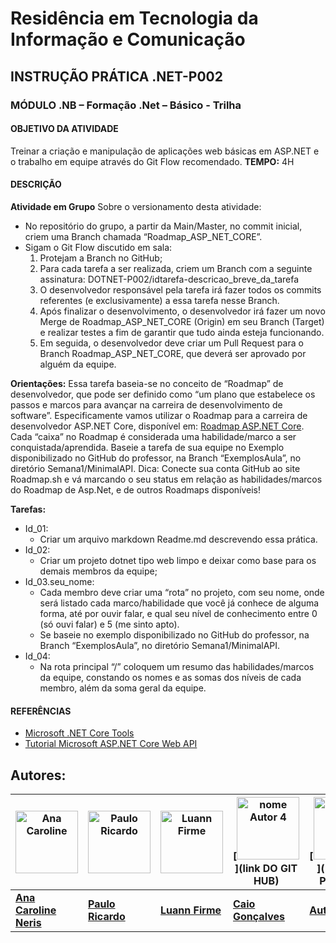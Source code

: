 # Residência em Tecnologia da Informação e Comunicação
## INSTRUÇÃO PRÁTICA .NET-P002
### MÓDULO .NB – Formação .Net – Básico - Trilha
#### OBJETIVO DA ATIVIDADE
Treinar a criação e manipulação de aplicações web básicas em ASP.NET e o trabalho em equipe através do Git Flow recomendado.
**TEMPO:** 4H

#### DESCRIÇÃO
**Atividade em Grupo**
Sobre o versionamento desta atividade:
- No repositório do grupo, a partir da Main/Master, no commit inicial, criem uma Branch chamada “Roadmap_ASP_NET_CORE”.
- Sigam o Git Flow discutido em sala:
  1. Protejam a Branch no GitHub;
  2. Para cada tarefa a ser realizada, criem um Branch com a seguinte assinatura: DOTNET-P002/idtarefa-descricao_breve_da_tarefa
  3. O desenvolvedor responsável pela tarefa irá fazer todos os commits referentes (e exclusivamente) a essa tarefa nesse Branch.
  4. Após finalizar o desenvolvimento, o desenvolvedor irá fazer um novo Merge de Roadmap_ASP_NET_CORE (Origin) em seu Branch (Target) e realizar testes a fim de garantir que tudo ainda esteja funcionando.
  5. Em seguida, o desenvolvedor deve criar um Pull Request para o Branch Roadmap_ASP_NET_CORE, que deverá ser aprovado por alguém da equipe.

**Orientações:**
Essa tarefa baseia-se no conceito de “Roadmap” de desenvolvedor, que pode ser definido como “um plano que estabelece os passos e marcos para avançar na carreira de desenvolvimento de software”. Especificamente vamos utilizar o Roadmap para a carreira de desenvolvedor ASP.NET Core, disponível em: [Roadmap ASP.NET Core](https://roadmap.sh/aspnetcore). Cada “caixa” no Roadmap é considerada uma habilidade/marco a ser conquistada/aprendida.
Baseie a tarefa de sua equipe no Exemplo disponibilizado no GitHub do professor, na Branch “ExemplosAula”, no diretório Semana1/MinimalAPI.
Dica: Conecte sua conta GitHub ao site Roadmap.sh e vá marcando o seu status em relação as habilidades/marcos do Roadmap de Asp.Net, e de outros Roadmaps disponíveis!

**Tarefas:**
- Id_01:
  - Criar um arquivo markdown Readme.md descrevendo essa prática.
- Id_02:
  - Criar um projeto dotnet tipo web limpo e deixar como base para os demais membros da equipe;
- Id_03.seu_nome:
  - Cada membro deve criar uma “rota” no projeto, com seu nome, onde será listado cada marco/habilidade que você já conhece de alguma forma, até por ouvir falar, e qual seu nível de conhecimento entre 0 (só ouvi falar) e 5 (me sinto apto).
  - Se baseie no exemplo disponibilizado no GitHub do professor, na Branch “ExemplosAula”, no diretório Semana1/MinimalAPI.
- Id_04:
  - Na rota principal “/” coloquem um resumo das habilidades/marcos da equipe, constando os nomes e as somas dos níveis de cada membro, além da soma geral da equipe.

#### REFERÊNCIAS
- [Microsoft .NET Core Tools](https://learn.microsoft.com/pt-br/dotnet/core/tools/)
- [Tutorial Microsoft ASP.NET Core Web API](https://learn.microsoft.com/pt-br/aspnet/core/tutorials/min-webapi?view=aspnetcore-7.0&tabs=visual-studio-code)




## Autores:

| [<img src="https://avatars.githubusercontent.com/u/85597024?v=4" alt="Ana Caroline" width="100"/>](https://github.com/CarolineNeris) | [<img src="https://avatars.githubusercontent.com/u/83993439?v=4" alt="Paulo Ricardo" width="100"/>](https://github.com/Ricardo-1991) | [<img src="https://avatars.githubusercontent.com/u/88903057?v=4" alt="Luann Firme" width="100"/>](https://github.com/luannfirme) | [<img src="BOTE AQUI A URL DA FOTO AUTOR 4" alt="nome Autor 4" width="100"/>](link DO GIT HUB) | [<img src="LINK DA FOT 5" alt=" NOME Autor 5" width="100"/>]( LINK DO PERFIL 5) |
| --- | --- | --- | --- | --- |
| **[Ana Caroline Neris ](https://github.com/CarolineNeris)** | **[Paulo Ricardo](https://github.com/Ricardo-1991)** | **[Luann Firme](https://github.com/luannfirme)** | **[Caio Gonçalves](https://github.com/caiopngoncalves)** | **[Autor 5](https://github.com/CarolineNeris)** |


